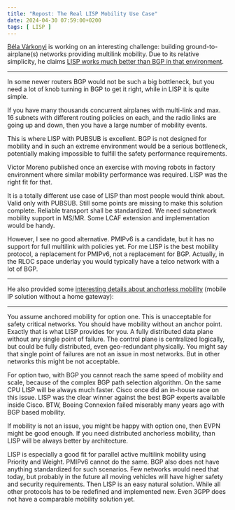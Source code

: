 ```yaml
---
title: "Repost: The Real LISP Mobility Use Case"
date: 2024-04-30 07:59:00+0200
tags: [ LISP ]
---
```

[Béla Várkonyi](https://www.linkedin.com/in/belavarkonyi/) is working on an interesting challenge: building ground-to-airplane(s) networks providing multilink mobility. Due to its relative simplicity, he claims [LISP works much better than BGP in that environment](/2024/04/mobility-campus-networks-lisp-evpn.html#2218).

---

In some newer routers BGP would not be such a big bottleneck, but you need a lot of knob turning in BGP to get it right, while in LISP it is quite simple.

If you have many thousands concurrent airplanes with multi-link and max. 16 subnets with different routing policies on each, and the radio links are going up and down, then you have a large number of mobility events.
<!--more-->
This is where LISP with PUBSUB is excellent. BGP is not designed for mobility and in such an extreme environment would be a serious bottleneck, potentially making impossible to fulfill the safety performance requirements.

Victor Moreno published once an exercise with moving robots in factory environment where similar mobility performance was required. LISP was the right fit for that.

It is a totally different use case of LISP than most people would think about. Valid only with PUBSUB. Still some points are missing to make this solution complete. Reliable transport shall be standardized. We need subnetwork mobility support in MS/MR. Some LCAF extension and implementation would be handy.

However, I see no good alternative. PMIPv6 is a candidate, but it has no support for full multilink with policies yet. For me LISP is the best mobility protocol, a replacement for PMIPv6, not a replacement for BGP. Actually, in the RLOC space underlay you would typically have a telco network with a lot of BGP.

---

He also provided some [interesting details about anchorless mobility](/2024/04/mobility-campus-networks-lisp-evpn.html#2203) (mobile IP solution without a home gateway):

---

You assume anchored mobility for option one. This is unacceptable for safety critical networks. You should have mobility without an anchor point. Exactly that is what LISP provides for you. A fully distributed data plane without any single point of failure. The control plane is centralized logically, but could be fully distributed, even geo-redundant physically. You might say that single point of failures are not an issue in most networks. But in other networks this might be not acceptable.

For option two, with BGP you cannot reach the same speed of mobility and scale, because of the complex BGP path selection algorithm. On the same CPU LISP will be always much faster. Cisco once did an in-house race on this issue. LISP was the clear winner against the best BGP experts available inside Cisco. BTW, Boeing Connexion failed miserably many years ago with BGP based mobility.

If mobility is not an issue, you might be happy with option one, then EVPN might be good enough. If you need distributed anchorless mobility, than LISP will be always better by architecture.

LISP is especially a good fit for parallel active multilink mobility using Priority and Weight. PMIPv6 cannot do the same. BGP also does not have anything standardized for such scenarios. Few networks would need that today, but probably in the future all moving vehicles will have higher safety and security requirements. Then LISP is an easy natural solution. While all other protocols has to be redefined and implemented new. Even 3GPP does not have a comparable mobility solution yet.
